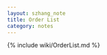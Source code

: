 ```yaml
---
layout: szhang_note
title: Order List
category: notes
---
```


{% include wiki/OrderList.md %}